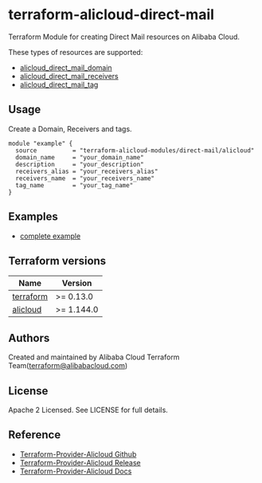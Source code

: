 # terraform-alicloud-direct-mail
Terraform Module for creating Direct Mail resources on Alibaba Cloud.


These types of resources are supported:

* [alicloud_direct_mail_domain](https://registry.terraform.io/providers/aliyun/alicloud/latest/docs/resources/direct_mail_domain)
* [alicloud_direct_mail_receivers](https://registry.terraform.io/providers/aliyun/alicloud/latest/docs/resources/direct_mail_receivers)
* [alicloud_direct_mail_tag](https://registry.terraform.io/providers/aliyun/alicloud/latest/docs/resources/direct_mail_tag)

## Usage

Create a Domain, Receivers and tags.
```hcl
module "example" {
  source          = "terraform-alicloud-modules/direct-mail/alicloud"
  domain_name     = "your_domain_name"
  description     = "your_description"
  receivers_alias = "your_receivers_alias"
  receivers_name  = "your_receivers_name"
  tag_name        = "your_tag_name"
}
```

## Examples

* [complete example](https://github.com/terraform-alicloud-modules/terraform-alicloud-direct-mail/tree/main/examples/complete)

## Terraform versions

| Name | Version |
|------|---------|
| <a name="requirement_terraform"></a> [terraform](#requirement\_terraform) | >= 0.13.0 |
| <a name="requirement_alicloud"></a> [alicloud](#requirement\_alicloud) | >= 1.144.0 |

Authors
-------
Created and maintained by Alibaba Cloud Terraform Team(terraform@alibabacloud.com)

License
----
Apache 2 Licensed. See LICENSE for full details.

Reference
---------
* [Terraform-Provider-Alicloud Github](https://github.com/terraform-providers/terraform-provider-alicloud)
* [Terraform-Provider-Alicloud Release](https://releases.hashicorp.com/terraform-provider-alicloud/)
* [Terraform-Provider-Alicloud Docs](https://www.terraform.io/docs/providers/alicloud/index.html)